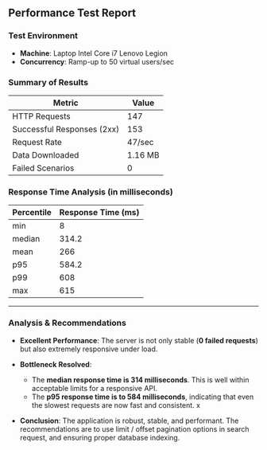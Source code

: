 ## Performance Test Report

### Test Environment
- **Machine**: Laptop Intel Core i7 Lenovo Legion
- **Concurrency**: Ramp-up to 50 virtual users/sec

### Summary of Results

| Metric                  | Value      |
|-------------------------|------------|
| HTTP Requests           | 147        |
| Successful Responses (2xx) | 153        |
| Request Rate            | 47/sec     |
| Data Downloaded         | 1.16 MB    |
| Failed Scenarios        | 0          |

### Response Time Analysis (in milliseconds)

| Percentile | Response Time (ms) |
|------------|--------------------|
| min        | 8                  |
| median     | 314.2              |
| mean       | 266                |
| p95        | 584.2              |
| p99        | 608                |
| max        | 615                |

---

### Analysis & Recommendations

*   **Excellent Performance**: The server is not only stable (**0 failed requests**) but also extremely responsive under load.

*   **Bottleneck Resolved**:
    *   The **median response time is 314 milliseconds**. This is well within acceptable limits for a responsive API.
    *   The **p95 response time is to 584 milliseconds**, indicating that even the slowest requests are now fast and consistent.
x
*   **Conclusion**: The application is robust, stable, and performant. The recommendations are to use limit / offset pagination options in search request, and ensuring proper database indexing.
